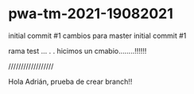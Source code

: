 # pwa-tm-2021-19082021

initial commit #1 cambios para master
initial commit #1

rama test ... . .  hicimos un cmabio........!!!!!!


//////////////////


Hola Adrián, prueba de crear branch!!